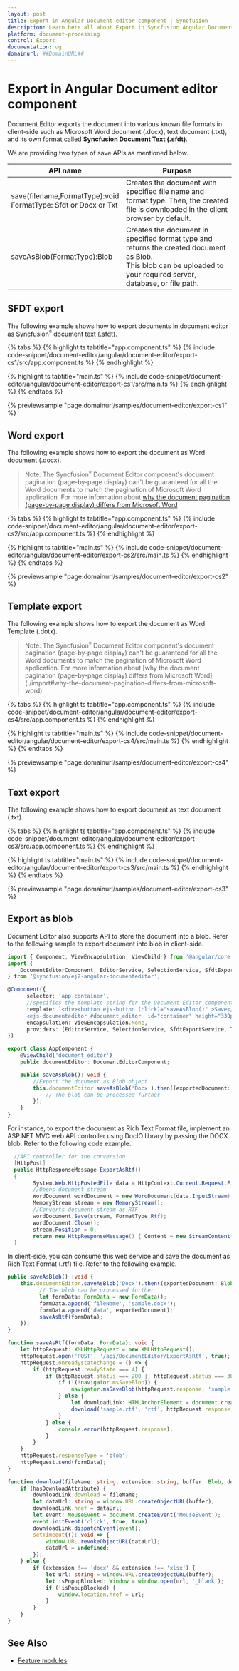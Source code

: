 ```yaml
---
layout: post
title: Export in Angular Document editor component | Syncfusion
description: Learn here all about Export in Syncfusion Angular Document editor component of Syncfusion Essential JS 2 and more.
platform: document-processing
control: Export 
documentation: ug
domainurl: ##DomainURL##
---
```


# Export in Angular Document editor component

Document Editor exports the document into various known file formats in client-side such as Microsoft Word document (.docx), text document (.txt), and its own format called **Syncfusion Document Text (.sfdt)**.

We are providing two types of save APIs  as mentioned below.

|API name|Purpose|
|--------|---------|
|save(filename,FormatType):void<br>FormatType: Sfdt or Docx or Txt|Creates the document with specified file name and format type. Then, the created file is downloaded in the client browser by default.|
|saveAsBlob(FormatType):Blob|Creates the document in specified format type and returns the created document as Blob.<br>This blob can be uploaded to your required server, database, or file path.|

## SFDT export

The following example shows how to export documents in document editor as Syncfusion<sup style="font-size:70%">&reg;</sup> document text (.sfdt).

{% tabs %}
{% highlight ts tabtitle="app.component.ts" %}
{% include code-snippet/document-editor/angular/document-editor/export-cs1/src/app.component.ts %}
{% endhighlight %}

{% highlight ts tabtitle="main.ts" %}
{% include code-snippet/document-editor/angular/document-editor/export-cs1/src/main.ts %}
{% endhighlight %}
{% endtabs %}
  
{% previewsample "page.domainurl/samples/document-editor/export-cs1" %}

## Word export

The following example shows how to export the document as Word document (.docx).

>Note: The Syncfusion<sup style="font-size:70%">&reg;</sup> Document Editor component's document pagination (page-by-page display) can't be guaranteed for all the Word documents to match the pagination of Microsoft Word application. For more information about [why the document pagination (page-by-page display) differs from Microsoft Word](./import#why-the-document-pagination-differs-from-microsoft-word)

{% tabs %}
{% highlight ts tabtitle="app.component.ts" %}
{% include code-snippet/document-editor/angular/document-editor/export-cs2/src/app.component.ts %}
{% endhighlight %}

{% highlight ts tabtitle="main.ts" %}
{% include code-snippet/document-editor/angular/document-editor/export-cs2/src/main.ts %}
{% endhighlight %}
{% endtabs %}
  
{% previewsample "page.domainurl/samples/document-editor/export-cs2" %}

## Template export

The following example shows how to export the document as Word Template (.dotx).

>Note: The Syncfusion<sup style="font-size:70%">&reg;</sup> Document Editor component's document pagination (page-by-page display) can't be guaranteed for all the Word documents to match the pagination of Microsoft Word application. For more information about [why the document pagination (page-by-page display) differs from Microsoft Word] (./import#why-the-document-pagination-differs-from-microsoft-word)

{% tabs %}
{% highlight ts tabtitle="app.component.ts" %}
{% include code-snippet/document-editor/angular/document-editor/export-cs4/src/app.component.ts %}
{% endhighlight %}

{% highlight ts tabtitle="main.ts" %}
{% include code-snippet/document-editor/angular/document-editor/export-cs4/src/main.ts %}
{% endhighlight %}
{% endtabs %}
  
{% previewsample "page.domainurl/samples/document-editor/export-cs4" %}

## Text export

The following example shows how to export document as text document (.txt).

{% tabs %}
{% highlight ts tabtitle="app.component.ts" %}
{% include code-snippet/document-editor/angular/document-editor/export-cs3/src/app.component.ts %}
{% endhighlight %}

{% highlight ts tabtitle="main.ts" %}
{% include code-snippet/document-editor/angular/document-editor/export-cs3/src/main.ts %}
{% endhighlight %}
{% endtabs %}
  
{% previewsample "page.domainurl/samples/document-editor/export-cs3" %}

## Export as blob

Document Editor also supports API to store the document into a blob. Refer to the following sample to export document into blob in client-side.

```typescript
import { Component, ViewEncapsulation, ViewChild } from '@angular/core';
import {
    DocumentEditorComponent, EditorService, SelectionService, SfdtExportService, WordExportService
} from '@syncfusion/ej2-angular-documenteditor';

@Component({
      selector: 'app-container',
      //specifies the template string for the Document Editor component
      template: `<div><button ejs-button (click)="saveAsBlob()" >Save</button>
      <ejs-documenteditor #document_editor  id="container" height="330px" style="display:block" [isReadOnly]=false [enableEditor]=true [enableWordExport]=true [enableSfdtExport]=true> </ejs-documenteditor></div>`,
      encapsulation: ViewEncapsulation.None,
      providers: [EditorService, SelectionService, SfdtExportService, TextExportService]
})

export class AppComponent {
    @ViewChild('document_editor')
    public documentEditor: DocumentEditorComponent;

    public saveAsBlob(): void {
        //Export the document as Blob object.
        this.documentEditor.saveAsBlob('Docx').then((exportedDocument: Blob) => {
            // The blob can be processed further
        });
    }
}
```

For instance, to export the document as Rich Text Format file, implement an ASP.NET MVC web API controller using DocIO library by passing the DOCX blob. Refer to the following code example.

```csharp
  //API controller for the conversion.
  [HttpPost]
  public HttpResponseMessage ExportAsRtf()
  {
        System.Web.HttpPostedFile data = HttpContext.Current.Request.Files[0];
        //Opens document stream
        WordDocument wordDocument = new WordDocument(data.InputStream);
        MemoryStream stream = new MemoryStream();
        //Converts document stream as RTF
        wordDocument.Save(stream, FormatType.Rtf);
        wordDocument.Close();
        stream.Position = 0;
        return new HttpResponseMessage() { Content = new StreamContent(stream) };
  }
```

In client-side, you can consume this web service and save the document as Rich Text Format (.rtf) file. Refer to the following example.

```typescript
public saveAsBlob() :void {
    this.documentEditor.saveAsBlob('Docx').then((exportedDocument: Blob) => {
          // The blob can be processed further
          let formData: FormData = new FormData();
          formData.append('fileName', 'sample.docx');
          formData.append('data', exportedDocument);
          saveAsRtf(formData);
    });
}

function saveAsRtf(formData: FormData): void {
    let httpRequest: XMLHttpRequest = new XMLHttpRequest();
    httpRequest.open('POST', '/api/DocumentEditor/ExportAsRtf', true);
    httpRequest.onreadystatechange = () => {
        if (httpRequest.readyState === 4) {
            if (httpRequest.status === 200 || httpRequest.status === 304) {
                if (!(!navigator.msSaveBlob)) {
                    navigator.msSaveBlob(httpRequest.response, 'sample.rtf');
                } else {
                    let downloadLink: HTMLAnchorElement = document.createElementNS('http://www.w3.org/1999/xhtml', 'a') as HTMLAnchorElement;
                    download('sample.rtf', 'rtf', httpRequest.response, downloadLink, 'download' in downloadLink);
                }
            } else {
                console.error(httpRequest.response);
            }
        }
    }
    httpRequest.responseType = 'blob';
    httpRequest.send(formData);
}

function download(fileName: string, extension: string, buffer: Blob, downloadLink: HTMLAnchorElement, hasDownloadAttribute: Boolean): void {
    if (hasDownloadAttribute) {
        downloadLink.download = fileName;
        let dataUrl: string = window.URL.createObjectURL(buffer);
        downloadLink.href = dataUrl;
        let event: MouseEvent = document.createEvent('MouseEvent');
        event.initEvent('click', true, true);
        downloadLink.dispatchEvent(event);
        setTimeout((): void => {
            window.URL.revokeObjectURL(dataUrl);
            dataUrl = undefined;
        });
    } else {
        if (extension !== 'docx' && extension !== 'xlsx') {
            let url: string = window.URL.createObjectURL(buffer);
            let isPopupBlocked: Window = window.open(url, '_blank');
            if (!isPopupBlocked) {
                window.location.href = url;
            }
        }
    }
}
```

## See Also

* [Feature modules](./feature-module)